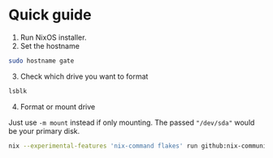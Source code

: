# Quick guide

1. Run NixOS installer.
2. Set the hostname

```sh
sudo hostname gate
```
3. Check which drive you want to format

```sh
lsblk
```

4. Format or mount drive

Just use `-m mount` instead if only mounting.
The passed `"/dev/sda"` would be your primary disk.

```sh
nix --experimental-features 'nix-command flakes' run github:nix-community/disko -- -m zap_create_mount --arg 'disks = ["/dev/sda"]'
```
